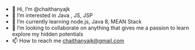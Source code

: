 - 👋 Hi, I’m @chaithanyajk
- 👀 I’m interested in Java , JS, JSP
- 🌱 I’m currently learning node.js, Java 8, MEAN Stack
- 💞️ I’m looking to collaborate on anything that gives me a passion to learn explore my hidden potentials
- 📫 How to reach me chaithanyajk@gmail.com

<!---
chaithanyajk/chaithanyajk is a ✨ special ✨ repository because its `README.md` (this file) appears on your GitHub profile.
You can click the Preview link to take a look at your changes.
--->
